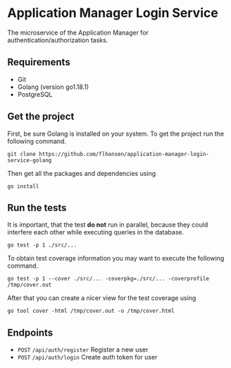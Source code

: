 # Application Manager Login Service
The microservice of the Application Manager for authentication/authorization tasks.

## Requirements

- Git
- Golang (version go1.18.1)
- PostgreSQL

## Get the project
First, be sure Golang is installed on your system. To get the project run the
following command.

    git clone https://github.com/flhansen/application-manager-login-service-golang

Then get all the packages and dependencies using

    go install

## Run the tests
It is important, that the test **do not** run in parallel, because they could
interfere each other while executing queries in the database.

    go test -p 1 ./src/...

To obtain test coverage information you may want to execute the following command.

    go test -p 1 --cover ./src/... -coverpkg=./src/... -coverprofile /tmp/cover.out

After that you can create a nicer view for the test coverage using

    go tool cover -html /tmp/cover.out -o /tmp/cover.html

## Endpoints

- `POST` `/api/auth/register` Register a new user
- `POST` `/api/auth/login` Create auth token for user
